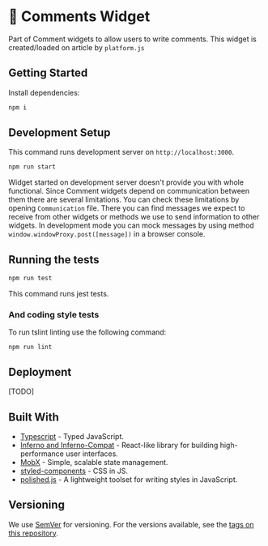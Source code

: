 # 💬 Comments Widget

Part of Comment widgets to allow users to write comments. This widget is created/loaded on article by `platform.js`

## Getting Started

Install dependencies:

```sh
npm i
```

## Development Setup

This command runs development server on `http://localhost:3000`.

```sh
npm run start
```

Widget started on development server doesn't provide you with whole functional. Since Comment widgets depend on communication between them there are several limitations.
You can check these limitations by opening `Communication` file. There you can find messages we expect to receive from other widgets or methods we use to send information to other widgets. In development mode you can mock messages by using method `window.windowProxy.post([message])` in a browser console.

## Running the tests

```sh
npm run test
```

This command runs jest tests.

### And coding style tests

To run tslint linting use the following command:

```
npm run lint
```

## Deployment

[TODO]

## Built With

- [Typescript](https://www.typescriptlang.org/) - Typed JavaScript.
- [Inferno and Inferno-Compat](https://infernojs.org/) - React-like library for building high-performance user interfaces.
- [MobX](https://mobx.js.org/) - Simple, scalable state management.
- [styled-components](https://www.styled-components.com/) - CSS in JS.
- [polished.js](https://polished.js.org/) - A lightweight toolset for writing styles in JavaScript.

## Versioning

We use [SemVer](http://semver.org/) for versioning. For the versions available, see the [tags on this repository](https://github.com/your/project/tags).
